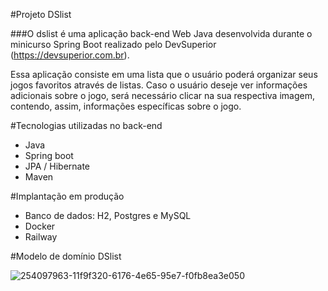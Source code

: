 #Projeto DSlist

###O dslist é uma aplicação back-end Web Java desenvolvida durante o minicurso Spring Boot realizado pelo DevSuperior
(https://devsuperior.com.br). 

Essa aplicação consiste em uma lista que o usuário poderá organizar seus jogos favoritos
através de listas. Caso o usuário deseje ver informações adicionais sobre o jogo, será necessário clicar na sua respectiva
imagem, contendo, assim, informações específicas sobre o jogo.

#Tecnologias utilizadas no back-end
- Java
- Spring boot
- JPA / Hibernate
- Maven

#Implantação em produção
- Banco de dados: H2, Postgres e MySQL
- Docker
- Railway

#Modelo de domínio DSlist

![254097963-11f9f320-6176-4e65-95e7-f0fb8ea3e050](https://github.com/victorsaccucci/dslist/assets/83379193/42c1b57d-2727-4b49-8979-2ffbe50fed49)
